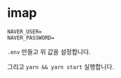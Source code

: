 # imap

```
NAVER_USER=
NAVER_PASSWORD=
```

`.env` 만들고 위 값을 설정합니다.

그리고 `yarn && yarn start` 실행합니다.

